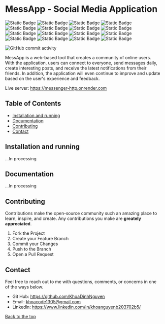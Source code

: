 # MessApp - Social Media Application

![Static Badge](https://img.shields.io/badge/html5-%23E34F26?style=flat&logo=html5&logoColor=white)
![Static Badge](https://img.shields.io/badge/CSS-%23663399?style=flat&logo=css)
![Static Badge](https://img.shields.io/badge/javascript-%23F7DF1E?style=flat&logo=javascript&logoColor=white)
![Static Badge](https://img.shields.io/badge/Socket.io-010101?logo=Socket.io)
![Static Badge](https://img.shields.io/badge/react-%2361DAFB?style=flat&logo=react&labelColor=black)
![Static Badge](https://img.shields.io/badge/Redux-764ABC?logo=Redux)
![Static Badge](https://img.shields.io/badge/React%20Router-CA4245?logo=React%20Router&labelColor=black)
![Static Badge](https://img.shields.io/badge/node.js-%235FA04E?style=flat&logo=node.js&logoColor=white)
![Static Badge](https://img.shields.io/badge/Express-%23000000?style=flat&logo=express)
![Static Badge](https://img.shields.io/badge/npm-%23CB3837?style=flat&logo=npm&logoColor=white)
![Static Badge](https://img.shields.io/badge/MongoDB-47A248?logo=MongoDB&labelColor=black)
![Static Badge](https://img.shields.io/badge/Mongoose-880000?logo=Mongoose)
![Static Badge](https://img.shields.io/badge/GraphQL-E10098?logo=GraphQL)
![Static Badge](https://img.shields.io/badge/git-%23F05032?style=flat&logo=git&logoColor=white)
![Static Badge](https://img.shields.io/badge/github-%23181717?style=flat&logo=github&logoColor=white)
![Static Badge](https://img.shields.io/badge/Postman-FF6C37?logo=Postman&labelColor=white)

![GitHub commit activity](https://img.shields.io/github/commit-activity/t/KhoaDinhNguyen/messenger)

MessApp is a web-based tool that creates a community of online users. With the application, users can connect to everyone, send messages daily, create interesting posts, and receive the latest notifications from their friends. In addition, the application will even continue to improve and update based on the user's experience and feedback.

Live server: https://messenger-http.onrender.com

## Table of Contents

- [Installation and running](#installation-and-running)
- [Documentation](#documentation)
- [Contributing](#contributing)
- [Contact](#contact)

## Installation and running

...In processing

## Documentation

...In processing

## Contributing

Contributions make the open-source community such an amazing place to learn, inspire, and create. Any contributions you make are **greately appreciated**.

1. Fork the Project
2. Create your Feature Branch
3. Commit your Changes
4. Push to the Branch
5. Open a Pull Request

## Contact

Feel free to reach out to me with questions, comments, or concerns in one of the ways below.

- Git Hub: https://github.com/KhoaDinhNguyen
- Email: khoacode1305@gmail.com
- Linkedln: https://www.linkedin.com/in/khoanguyenb203702b5/

[Back to the top](#to-do-list-application)
